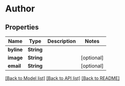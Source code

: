 # Author

## Properties
Name | Type | Description | Notes
------------ | ------------- | ------------- | -------------
**byline** | **String** |  | 
**image** | **String** |  | [optional] 
**email** | **String** |  | [optional] 

[[Back to Model list]](../README.md#documentation-for-models) [[Back to API list]](../README.md#documentation-for-api-endpoints) [[Back to README]](../README.md)


